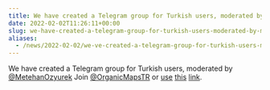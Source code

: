 ```yaml
---
title: We have created a Telegram group for Turkish users, moderated by @MetehanOzyurek
date: 2022-02-02T11:26:11+00:00
slug: we-have-created-a-telegram-group-for-turkish-users-moderated-by-metehanozyurek
aliases:
  - /news/2022-02-02/we-ve-created-a-telegram-group-for-turkish-users-moderated-by-metehanozyurek/
---
```


We have created a Telegram group for Turkish users, moderated by [@MetehanOzyurek](https://t.me/MetehanOzyurek)
Join [@OrganicMapsTR](https://t.me/OrganicMapsTR) or [use](https://t.me/OrganicMapsTR) [this](https://t.me/OrganicMapsTR) [link](https://t.me/OrganicMapsTR).
